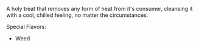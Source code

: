 A holy treat that removes any form of heat from it's consumer, cleansing it with a cool, chilled feeling, no matter the circumstances. 

Special Flavors:
- Weed